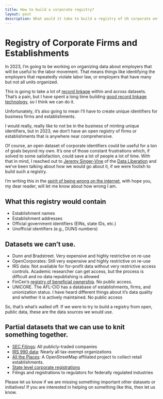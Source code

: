 ```yaml
---
title: How to build a corporate registry?
layout: post
description: What would it take to build a registry of US corporate entiteis
---
```


# Registry of Corporate Firms and Establishments

In 2023, I’m going to be working on organizing data about employers that will be useful to the labor movement. That means things like identifying the employers that repeatedly violate labor law, or employers that have many but not all units organized.

This is going to take a lot of [record linkage](https://en.wikipedia.org/wiki/Record_linkage) within and across datasets. That’s a pain, but I have spent a long time building [good record linkage technology](docs.dedupe.io), so I think we can do it.

Unfortunately, it’s also going to mean I’ll have to create unique identifiers for business firms and establishments.

I would really, really like to not be in the business of minting unique identifiers, but in 2023, we don’t have an open registry of firms or establishments that is anywhere near comprehensive.

Of course, an open dataset of corporate identifiers could be useful for a ton of goals beyond my own. It’s one of those constant frustrations which, if solved to some satisfaction, could save a lot of people a lot of time. With that in mind, I reached out to [Jeremy Singer-Vine](https://www.jsvine.com/) of the [Data Liberation](https://www.data-liberation-project.org/)  and we’ve been talking about how we would go about it, if we were foolish to build such a registry.

I’m writing this in the [spirit of being wrong on the internet](https://meta.wikimedia.org/wiki/Cunningham%27s_Law), with hope you, my dear reader, will let me know about how wrong I am.

## What this registry would contain
* Establishment names
* Establishment addresses
* Official government identifiers (EINs, state IDs, etc.)
* Unofficial identifiers (e.g., DUNS numbers)

##  Datasets we can’t use.
* Dunn and Bradstreet. Very expensive and highly restrictive on re-use
* OpenCorporates: Still very expensive and highly restrictive on re-use
* IRS data: Not available for for-profit data without very restrictive access controls. Academic researcher can get access, but the process is difficult and no data republishing is allowed
* FinCen’s [registry of beneficial ownership](https://www.fincen.gov/news/news-releases/fincen-issues-notice-proposed-rulemaking-regarding-access-beneficial-ownership). No public access.
* UNICORE. The AFL-CIO has a database of establishments, firms, and unionization status. I have heard different things about it’s data quality and whether it is actively maintained. No public access

So, that’s what’s walled off. If we were to try to build a registry from open, public data, these are the data sources we would use.

## Partial datasets that we can use to knit something together.
* [SEC Filings](https://www.sec.gov/edgar/sec-api-documentation): All publicly-traded companies
* [IRS 990 data](https://www.irs.gov/charities-non-profits/tax-exempt-organization-search-bulk-data-downloads): Nearly all tax-exempt organizations
* [All the Places](https://www.alltheplaces.xyz/): A OpenStreetMap affiliated project to collect retail establishments.
* [State level corporate registrations](https://opencorporates.com/registers)
* Filings and registrations to regulators for federally regulated industries

Please let us know if we are missing something important other datasets or initiatives! If you are interested in helping on something like this, then let us know.

